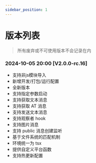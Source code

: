 ```yaml
---
sidebar_position: 1
---
```


# 版本列表

> 所有废弃或不可使用版本不会记录在内

### 2024-10-05 20:00 [V2.0.0-rc.16]

- 支持非js模块导入
- 新增开发/打包/运行配置
- 全新版本
- 支持指定参数启动
- 支持获取文本消息
- 支持获取 AT 消息
- 支持发送文本消息
- 支持观察者 hook
- 支持图片消息
- 支持 public 消息创建监听
- 基于文件系统的匹配机制
- 环境统一为 tsx
- 提供自定义平台函数
- 支持热更新配置

